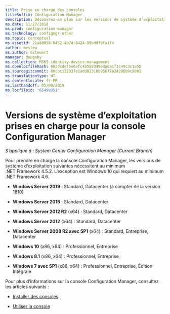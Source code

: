 ```yaml
---
title: Prise en charge des consoles
titleSuffix: Configuration Manager
description: Découvrez-en plus sur les versions de système d’exploitation sur lesquelles vous pouvez installer la console Configuration Manager.
ms.date: 11/27/2018
ms.prod: configuration-manager
ms.technology: configmgr-other
ms.topic: conceptual
ms.assetid: 21a80050-6452-4b7d-8424-99bddf9fa1f4
author: mestew
ms.author: mstewart
manager: dougeby
ms.collection: M365-identity-device-management
ms.openlocfilehash: 602dcde75e6efc4b588349edada1f1c49c3c1a5b
ms.sourcegitcommit: 80cbc122937e1add82310b956f7b24296b9c8081
ms.translationtype: HT
ms.contentlocale: fr-FR
ms.lasthandoff: 05/09/2019
ms.locfileid: "65499351"
---
```

# <a name="supported-os-versions-for-configuration-manager-consoles"></a>Versions de système d’exploitation prises en charge pour la console Configuration Manager

*S’applique à : System Center Configuration Manager (Current Branch)*


Pour prendre en charge la console Configuration Manager, les versions de système d’exploitation suivantes nécessitent au minimum .NET Framework 4.5.2. L’exception est Windows 10 qui requiert au minimum .NET Framework 4.6.  

- **Windows Server 2019** : Standard, Datacenter (à compter de la version 1810)  

-   **Windows Server 2016** : Standard, Datacenter  

-   **Windows Server 2012 R2** (x64) : Standard, Datacenter  

-   **Windows Server 2012** (x64) : Standard, Datacenter  

-   **Windows Server 2008 R2 avec SP1** (x64) : Standard, Entreprise, Datacenter  

-   **Windows 10** (x86, x64) : Professionnel, Entreprise  

-   **Windows 8.1** (x86, x64) : Professionnel, Entreprise  

-   **Windows 7 avec SP1** (x86, x64) : Professionnel, Entreprise, Édition Intégrale  


Pour plus d’informations sur la console Configuration Manager, consultez les articles suivants :

- [Installer des consoles](/sccm/core/servers/deploy/install/install-consoles)  

- [Utiliser la console](/sccm/core/servers/manage/admin-console)  

